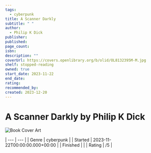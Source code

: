 ```yaml
---
tags:
  - cyberpunk
title: A Scanner Darkly
subtitle: " "
author:
  - Philip K Dick
publisher: 
published: 
page_count: 
isbn: 
description: ""
coverUrl: https://covers.openlibrary.org/b/olid/OL8132395M-M.jpg
shelf: stopped-reading
owned: true
start_date: 2023-11-22
end_date: 
rating: 
recommended_by: 
created: 2023-12-20
---
```


# A Scanner Darkly by Philip K Dick

![Book Cover Art](https://covers.openlibrary.org/b/olid/OL8132395M-M.jpg)


| --- | --- |
| Genre | cyberpunk |
| Started | 2023-11-22T00:00:00.000+00:00 |
| Finished |  |
| Rating | /5 |

